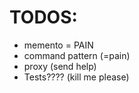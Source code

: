 # TODOS:

- memento = PAIN
- command pattern (=pain)
- proxy (send help)
- Tests???? (kill me please)
